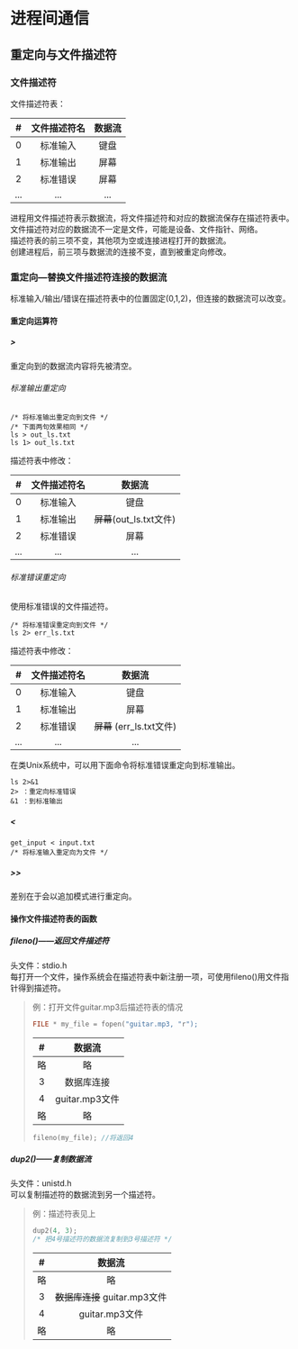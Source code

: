 # 进程间通信
## 重定向与文件描述符
### 文件描述符
文件描述符表：  

|  #  | 文件描述符名 | 数据流 |
| :-: | :---------: | :---: |
|  0  |   标准输入   |  键盘  |
|  1  |   标准输出   |  屏幕  |
|  2  |   标准错误   |  屏幕  |
| ... |     ...     |  ...  |

进程用文件描述符表示数据流，将文件描述符和对应的数据流保存在描述符表中。  
文件描述符对应的数据流不一定是文件，可能是设备、文件指针、网络。  
描述符表的前三项不变，其他项为空或连接进程打开的数据流。  
创建进程后，前三项与数据流的连接不变，直到被重定向修改。  

### 重定向—替换文件描述符连接的数据流
标准输入/输出/错误在描述符表中的位置固定(0,1,2)，但连接的数据流可以改变。  

#### 重定向运算符
##### >
重定向到的数据流内容将先被清空。  

###### 标准输出重定向
```
/* 将标准输出重定向到文件 */
/* 下面两句效果相同 */
ls > out_ls.txt
ls 1> out_ls.txt
```
描述符表中修改：  

|  #  | 文件描述符名 |          数据流          |
| :-: | :---------: | :---------------------: |
|  0  |   标准输入   |           键盘           |
|  1  |   标准输出   | ~~屏幕~~(out_ls.txt文件) |
|  2  |   标准错误   |           屏幕           |
| ... |     ...     |           ...           |

###### 标准错误重定向
使用标准错误的文件描述符。  
```
/* 将标准错误重定向到文件 */
ls 2> err_ls.txt
```

描述符表中修改：  

|  #  | 文件描述符名 | 数据流 |
| :-: | :---------: | :---: |
|  0  |   标准输入   |  键盘  |
|  1  |   标准输出   |  屏幕  |
|  2  |   标准错误   |  ~~屏幕~~ (err_ls.txt文件)  |
| ... |     ...     |  ...  |

在类Unix系统中，可以用下面命令将标准错误重定向到标准输出。  
```
ls 2>&1
2> ：重定向标准错误
&1 ：到标准输出
```
##### <
```
get_input < input.txt
/* 将标准输入重定向为文件 */
```

##### >>
差别在于会以追加模式进行重定向。  

#### 操作文件描述符表的函数
##### fileno()——返回文件描述符
头文件：stdio.h  
每打开一个文件，操作系统会在描述符表中新注册一项，可使用fileno()用文件指针得到描述符。  
>例：打开文件guitar.mp3后描述符表的情况
>```c
>FILE * my_file = fopen("guitar.mp3, "r");
>```
>|  #  |     数据流     |
>| :-: | :------------: |
>| 略  |       略       |
>|  3  |   数据库连接    |
>|  4  | guitar.mp3文件 |
>| 略  |       略       |
>```c
>fileno(my_file); //将返回4
>```

##### dup2()——复制数据流
头文件：unistd.h  
可以复制描述符的数据流到另一个描述符。  
>例：描述符表见上
>```c
>dup2(4, 3);
>/* 把4号描述符的数据流复制到3号描述符 */
>```
>|  #  |            数据流            |
>| :-: | :-------------------------: |
>| 略  |              略              |
>|  3  | ~~数据库连接~~ guitar.mp3文件 |
>|  4  |        guitar.mp3文件        |
>| 略  |              略              |






